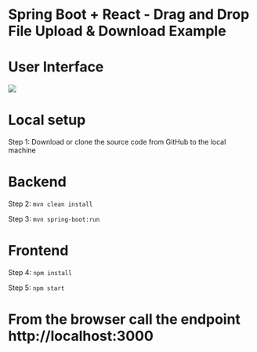 # Spring Boot + React - Drag and Drop File Upload & Download Example

# User Interface

<img src="https://blogger.googleusercontent.com/img/b/R29vZ2xl/AVvXsEin3V7oqFALx81fw_nPlJsn8xfihTjAi7orW8_z_ugO6ojEO4Rztch0RRCusKU37hO7PbLOZgITN-FvrEAkNa2H011UrbGmSKgT96GhECW4WKgkXJZggOfHjnd-rHgqR6RZVVaWAWdlnvKr3bnbpsRJzRjnebFAOo1XJXBK-c6u91vPQ7HueEtLo0gVuQ/w640-h416/Screenshot%20from%202022-06-24%2015-03-30.png">

# Local setup

Step 1: Download or clone the source code from GitHub to the local machine

# Backend

Step 2:  ```mvn clean install```

Step 3:  ```mvn spring-boot:run```

# Frontend

Step 4:  ```npm install```

Step 5:  ```npm start```

# From the browser call the endpoint http://localhost:3000
